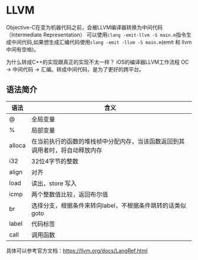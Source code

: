 # LLVM
Objective-C在变为机器代码之前，会被LLVM编译器转换为中间代码（Intermediate Representation）
可以使用`clang -emit-llvm -S main.m`指令生成中间代码,如果想生成汇编代码使用`clang -emit -llvm -S main.m`(emit 和 llvm中间有空格)。

为什么转成C++的实现跟真正的实现不太一样？
iOS的编译器LLVM工作流程 OC -> 中间代码 -> 汇编。转成中间代码，是为了更好的跨平台。

## 语法简介

语法 | 含义
------- | -------
@ | 全局变量
% | 局部变量
alloca | 在当前执行的函数的堆栈帧中分配内存，当该函数返回到其调用者时，将自动释放内存
i32 | 32位4字节的整数
align | 对齐
load | 读出，store 写入
icmp | 两个整数值比较，返回布尔值
br | 选择分支，根据条件来转向label，不根据条件跳转的话类似 goto
label | 代码标签
call | 调用函数

具体可以参考官方文档：https://llvm.org/docs/LangRef.html
